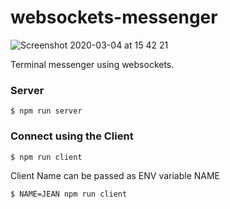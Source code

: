 # websockets-messenger
![Screenshot 2020-03-04 at 15 42 21](https://user-images.githubusercontent.com/10606291/75896442-034be200-5e2f-11ea-9258-42a6d43edddb.png)


Terminal messenger using websockets.


### Server
```
$ npm run server
```

### Connect using the Client
```
$ npm run client 
```

Client Name can be passed as ENV variable NAME

```
$ NAME=JEAN npm run client 
```
